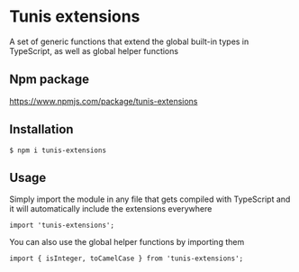 # Tunis extensions
A set of generic functions that extend the global built-in types in TypeScript, as well as global helper functions

## Npm package
https://www.npmjs.com/package/tunis-extensions

## Installation
```
$ npm i tunis-extensions
```

## Usage
Simply import the module in any file that gets compiled with TypeScript and it will automatically include the extensions everywhere
```
import 'tunis-extensions';
```

You can also use the global helper functions by importing them
```
import { isInteger, toCamelCase } from 'tunis-extensions';
```
